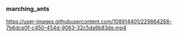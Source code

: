 ### marching_ants



https://user-images.githubusercontent.com/108914401/229864268-7b6dce0f-c450-454d-9063-32c5da9b83de.mp4

